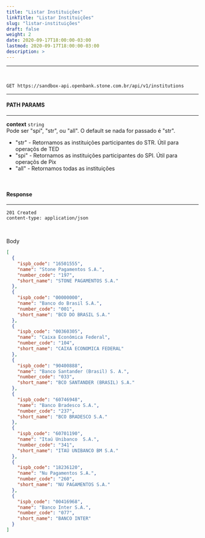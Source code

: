 ```yaml
---
title: "Listar Instituições"
linkTitle: "Listar Instituições"
slug: "listar-instituições"
draft: false
weight: 2
date: 2020-09-17T18:00:00-03:00
lastmod: 2020-09-17T18:00:00-03:00
description: >
---
```


---
<br>

```
GET https://sandbox-api.openbank.stone.com.br/api/v1/institutions
```

---

#### **PATH PARAMS**

---

**context**  `string`
<br> Pode ser "spi", "str", ou "all". O default se nada for passado é "str".

* "str" - Retornamos as instituições participantes do STR. Útil para operaçõs de TED
* "spi" - Retornamos as instituições participantes do SPI. Útil para operaçõs de Pix
* "all" - Retornamos todas as instituições

<br>

#### **Response**
---


```
201 Created
content-type: application/json
```
<br>

Body
```json
[
  {
    "ispb_code": "16501555",
    "name": "Stone Pagamentos S.A.",
    "number_code": "197",
    "short_name": "STONE PAGAMENTOS S.A."
  },
  {
    "ispb_code": "00000000",
    "name": "Banco do Brasil S.A.",
    "number_code": "001",
    "short_name": "BCO DO BRASIL S.A."
  },
  {
    "ispb_code": "00360305",
    "name": "Caixa Econômica Federal",
    "number_code": "104",
    "short_name": "CAIXA ECONOMICA FEDERAL"
  },
  {
    "ispb_code": "90400888",
    "name": "Banco Santander (Brasil) S. A.",
    "number_code": "033",
    "short_name": "BCO SANTANDER (BRASIL) S.A."
  },
  {
    "ispb_code": "60746948",
    "name": "Banco Bradesco S.A.",
    "number_code": "237",
    "short_name": "BCO BRADESCO S.A."
  },
  {
    "ispb_code": "60701190",
    "name": "Itaú Unibanco  S.A.",
    "number_code": "341",
    "short_name": "ITAÚ UNIBANCO BM S.A."
  },
  {
    "ispb_code": "18236120",
    "name": "Nu Pagamentos S.A.",
    "number_code": "260",
    "short_name": "NU PAGAMENTOS S.A."
  },
  {
    "ispb_code": "00416968",
    "name": "Banco Inter S.A.",
    "number_code": "077",
    "short_name": "BANCO INTER"
  }
]
```
